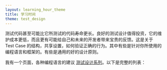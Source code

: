 ```yaml
---
layout: learning_hour_theme
title: 学习时间
theme: test_design
---
```


测试代码甚至可能比它所测试的代码寿命更长。良好的测试设计值得投资，它的维护成本更低，而且更有可能给自己和未来的开发者带来宝贵的反馈。这是关于 Test Case 的结构，共享设置，如何验证正确的行为。其中有些是针对你所使用的编程语言和框架的。有些是通用的好的设计原则。

我有一个页面，各种编程语言的建议 [测试设计系列](series/test_design.html)。以下是完整的列表：
